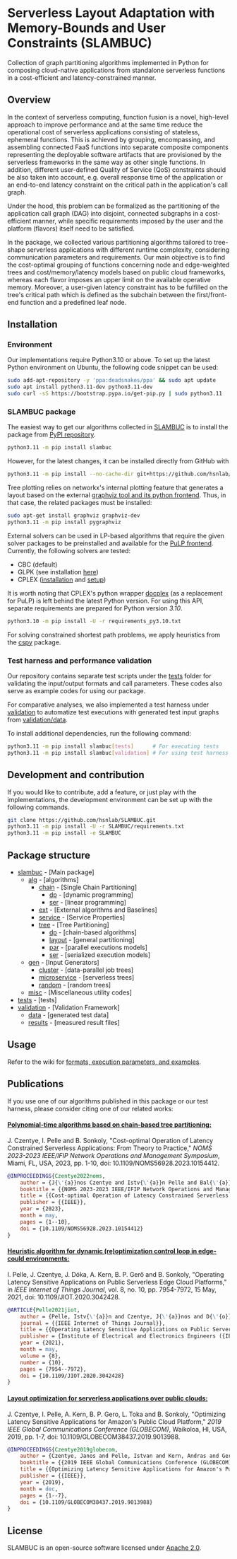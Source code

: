 # Serverless Layout Adaptation with Memory-Bounds and User Constraints (SLAMBUC)

Collection of graph partitioning algorithms implemented in Python for composing cloud-native applications
from standalone serverless functions in a cost-efficient and latency-constrained manner.

## Overview

In the context of serverless computing, function fusion is a novel, high-level approach to improve
performance and at the same time reduce the operational cost of serverless applications consisting
of stateless, ephemeral functions. This is achieved by grouping, encompassing, and assembling connected
FaaS functions into separate composite components representing the deployable software artifacts that
are provisioned by the serverless frameworks in the same way as other single functions.
In addition, different user-defined Quality of Service (QoS) constraints should be also taken into
account, e.g. overall response time of the application or an end-to-end latency constraint on the
critical path in the application's call graph.

Under the hood, this problem can be formalized as the partitioning of the application call graph (DAG)
into disjoint, connected subgraphs in a cost-efficient manner, while specific requirements imposed by
the user and the platform (flavors) itself need to be satisfied.

In the package, we collected various partitioning algorithms tailored to tree-shape serverless
applications with different runtime complexity, considering communication parameters and requirements.
Our main objective is to find the cost-optimal grouping of functions concerning node and edge-weighted
trees and cost/memory/latency models based on public cloud frameworks, whereas each flavor imposes an
upper limit on the available operative memory.
Moreover, a user-given latency constraint has to be fulfilled on the tree's critical path which is
defined as the subchain between the first/front-end function and a predefined leaf node.

## Installation

### Environment

Our implementations require Python3.10 or above. To set up the latest Python environment on Ubuntu,
the following code snippet can be used:

```bash
sudo add-apt-repository -y 'ppa:deadsnakes/ppa' && sudo apt update
sudo apt install python3.11-dev python3.11-dev
sudo curl -sS https://bootstrap.pypa.io/get-pip.py | sudo python3.11
```

### SLAMBUC package

The easiest way to get our algorithms collected in [SLAMBUC](slambuc) is to install the package from
[PyPI repository](https://pypi.org/project/SLAMBUC/).

```bash
python3.11 -m pip install slambuc
```

However, for the latest changes, it can be installed directly from GitHub with

```bash
python3.11 -m pip install --no-cache-dir git+https://github.com/hsnlab/SLAMBUC.git
```

Tree plotting relies on networkx's internal plotting feature that generates a layout based on the external
[graphviz tool and its python frontend](https://pygraphviz.github.io/documentation/stable/install.html).
Thus, in that case, the related packages must be installed:

```bash
sudo apt-get install graphviz graphviz-dev
python3.11 -m pip install pygraphviz
```

External solvers can be used in LP-based algorithms that require the given solver packages to be
preinstalled and available for the [PuLP frontend](https://github.com/coin-or/pulp). Currently,
the following solvers are tested:

* CBC (default)
* GLPK (see installation [here](https://coin-or.github.io/pulp/main/installing_pulp_at_home.html#linux-installation))
* CPLEX ([installation](https://www.ibm.com/products/ilog-cplex-optimization-studio)
  and [setup](https://coin-or.github.io/pulp/guides/how_to_configure_solvers.html#cplex))

It is worth noting that CPLEX's python wrapper [docplex](https://pypi.org/project/docplex/)
(as a replacement for PuLP) is left behind the latest Python version. For using this API, separate
requirements are prepared for Python version _3.10_.

```bash
python3.10 -m pip install -U -r requirements_py3.10.txt
```

For solving constrained shortest path problems, we apply heuristics from the [cspy](https://github.com/torressa/cspy)
package.

### Test harness and performance validation

Our repository contains separate test scripts under the [tests](tests) folder for validating the input/output
formats and call parameters. These codes also serve as example codes for using our package.

For comparative analyses, we also implemented a test harness under [validation](validation)
to automatize test executions with generated test input graphs from [validation/data](validation/data).

To install additional dependencies, run the following command:

```bash
python3.11 -m pip install slambuc[tests]      # For executing tests
python3.11 -m pip install slambuc[validation] # For using test harness
```

## Development and contribution

If you would like to contribute, add a feature, or just play with the implementations, the development
environment can be set up with the following commands.

```bash
git clone https://github.com/hsnlab/SLAMBUC.git
python3.11 -m pip install -U -r SLAMBUC/requirements.txt
python3.11 -m pip install -e SLAMBUC
```

## Package structure

* [slambuc](slambuc) - [Main package]
    * [alg](slambuc/alg) - [algorithms]
        * [chain](slambuc/alg/chain) - [Single Chain Partitioning]
            * [dp](slambuc/alg/chain/dp) - [dynamic programming]
            * [ser](slambuc/alg/chain/ser) - [linear programming]
        * [ext](slambuc/alg/ext) - [External algorithms and Baselines]
        * [service](slambuc/alg/service) - [Service Properties]
        * [tree](slambuc/alg/tree) - [Tree Partitioning]
            * [dp](slambuc/alg/tree/dp) - [chain-based algorithms]
            * [layout](slambuc/alg/tree/layout) - [general partitioning]
            * [par](slambuc/alg/tree/par) - [parallel executions models]
            * [ser](slambuc/alg/tree/ser) - [serialized execution models]
    * [gen](slambuc/gen) - [Input Generators]
        * [cluster](slambuc/gen/cluster) - [data-parallel job trees]
        * [microservice](slambuc/gen/microservice) - [serverless trees]
        * [random](slambuc/gen/random) - [random trees]
    * [misc](slambuc/misc) - [Miscellaneous utility codes]
* [tests](tests) - [tests]
* [validation](validation) - [Validation Framework]
    * [data](validation/data) - [generated test data]
    * [results](validation/results) - [measured result files]

## Usage

Refer to the wiki for [formats, execution parameters, and examples](https://github.com/hsnlab/SLAMBUC/wiki).

## Publications

If you use one of our algorithms published in this package or our test harness, please consider
citing one of our related works:

#### [Polynomial-time algorithms based on chain-based tree partitioning:](https://doi.org/10.1109/noms56928.2023.10154412)

J. Czentye, I. Pelle and B. Sonkoly,
"Cost-optimal Operation of Latency Constrained Serverless Applications: From Theory to Practice,"
_NOMS 2023-2023 IEEE/IFIP Network Operations and Management Symposium_, Miami, FL, USA, 2023, pp. 1-10,
doi: 10.1109/NOMS56928.2023.10154412.

```bibtex
@INPROCEEDINGS{Czentye2022noms,
    author = {J{\'{a}}nos Czentye and Istv{\'{a}}n Pelle and Bal{\'{a}}zs Sonkoly},
    booktitle = {{NOMS 2023-2023 IEEE/IFIP Network Operations and Management Symposium}},
    title = {{Cost-optimal Operation of Latency Constrained Serverless Applications: From Theory to Practice}},
    publisher = {{IEEE}},
    year = {2023},
    month = may,
    pages = {1--10},
    doi = {10.1109/NOMS56928.2023.10154412}
}
```

#### [Heuristic algorithm for dynamic (re)optimization control loop in edge-could environments:](https://doi.org/10.1109/jiot.2020.3042428)

I. Pelle, J. Czentye, J. Dóka, A. Kern, B. P. Gerő and B. Sonkoly,
"Operating Latency Sensitive Applications on Public Serverless Edge Cloud Platforms,"
in _IEEE Internet of Things Journal_, vol. 8, no. 10, pp. 7954-7972, 15 May, 2021,
doi: 10.1109/JIOT.2020.3042428.

```bibtex
@ARTICLE{Pelle2021jiot,
    author = {Pelle, Istv{\'{a}}n and Czentye, J{\'{a}}nos and D{\'{o}}ka, J{\'{a}}nos and Kern, Andr{\'{a}}s and Ger{\H{o}}, Bal{\'{a}}zs P. and Sonkoly, Bal{\'{a}}zs},
    journal = {{IEEE Internet of Things Journal}},
    title = {{Operating Latency Sensitive Applications on Public Serverless Edge Cloud Platforms}},
    publisher = {Institute of Electrical and Electronics Engineers ({IEEE})},
    year = {2021},
    month = may,
    volume = {8},
    number = {10},
    pages = {7954--7972},
    doi = {10.1109/JIOT.2020.3042428}
}
```

#### [Layout optimization for serverless applications over public clouds:](https://doi.org/10.1109/globecom38437.2019.9013988)

J. Czentye, I. Pelle, A. Kern, B. P. Gero, L. Toka and B. Sonkoly,
"Optimizing Latency Sensitive Applications for Amazon's Public Cloud Platform,"
_2019 IEEE Global Communications Conference (GLOBECOM)_, Waikoloa, HI, USA, 2019, pp. 1-7,
doi: 10.1109/GLOBECOM38437.2019.9013988.

```bibtex
@INPROCEEDINGS{Czentye2019globecom,
    author = {Czentye, Janos and Pelle, Istvan and Kern, Andras and Gero, Balazs Peter and Toka, Laszlo and Sonkoly, Balazs},
    booktitle = {{2019 IEEE Global Communications Conference (GLOBECOM)}},
    title = {{Optimizing Latency Sensitive Applications for Amazon's Public Cloud Platform}},
    publisher = {{IEEE}},
    year = {2019},
    month = dec,
    pages = {1--7},
    doi = {10.1109/GLOBECOM38437.2019.9013988}
}
```

## License

SLAMBUC is an open-source software licensed under [Apache 2.0](LICENSE).